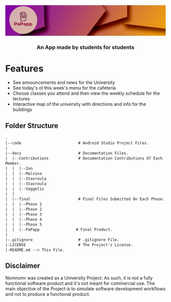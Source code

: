 
 <img src=".github/splash.jpg" alt="Tauri" />
<h3 align="center">
 An App made by students for students
</h3>

# Features

- See announcements and news for the University 
- See today's ot this week's menu for the cafeteria
- Choose classes you attend and then view the weekly schedule for the lectures
- Interactive map of the university with directions and info for the buildings





## Folder Structure
```
.
|--code                         # Android Studio Project Files.
|
|--docs                         # Documentation Files.
|  |--Contributions             # Documentation Contributions Of Each Member.
|  |  |--Ion
|  |  |--Malvina
|  |  |--Stavroula
|  |  |--Stavroula
|  |  |--Vaggelis
|  |  
|  |--final                     # Final Files Submitted On Each Phase.
|  |  |--Phase 1
|  |  |--Phase 2
|  |  |--Phase 3
|  |  |--Phase 4
|  |  |--Phase 5
|  |  |--PaPapp                # Final Product.
|
|-.gitignore                    # .gitignore File.
|-LICENSE                       # The Project's License.
|-README.md --> This File.
```



## Disclaimer

Nomnomr was created as a University Project. As such, it is not a fully functional software product and it's not meant for commercial use. The main objective of the Project is to simulate software development workflows and not to produce a functional product.
